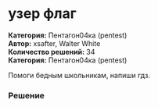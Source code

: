 # узер флаг
**Категория:** Пентагон04ка (pentest)\
**Автор:** xsafter, Walter White\
**Количество решений:** 34\
**Категория:** Пентагон04ка (pentest)

Помоги бедным школьникам, напиши гдз.

### Решение
